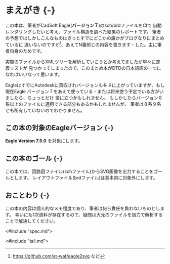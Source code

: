 # まえがき {-}

この本は、筆者がCadSoft Eagle(**バージョン７**)のsch/brdファイルをCIで
自動レンダリングしたいと考え、ファイル構造を調べた結果のレポートです。
筆者の予想ではしかしこんなものはきっとすでにどこかの誰かがブログなりにまとめているに
違いないのですが[^python-lib-exists]、あえてN番煎じの内容を書きます・した。主に筆者自身のためです。

[^python-lib-exists]: <https://github.com/at-wat/eagle2svg> など

実際のファイルからXMLツリーを解析していこうとか考えてましたが早々に定義リストが
見つかってしまったので、このまとめ本がDTDの日本語訳の一つになればいいなって思います。

EagleはすでにAutodeskに買収されバージョンも~~８~~*９*に上がっていますが、もし現在Eagle
バージョン７をあえて使っている・または将来使う予定でいる方がいましたら、ちょっとだけ
役に立つかもしれません。
もしかしたらバージョン８系以上のファイルに適用できる部分もあるかもしれませんが、
筆者は８系９系とも所有していないのでわかりません。

## この本の対象のEagleバージョン {-}

**Eagle Version 7.5.0** を対象にします。

## この本のゴール {-}
この本では、回路図ファイル(schファイル)からSVG画像を出力することをゴールとします。
レイアウトファイル(brdファイル)は基本的に対象外にします。

## おことわり {-}

この本の内容は個人的なメモ程度であり、筆者は何ら責任を負わないものとします。
幸いにも1次資料が存在するので、疑問は大元のファイルを自力で解析することで解決してください。

<#include "spec.md">
<!--<#include "draw_one_symbol.md">-->
<#include "tail.md">
